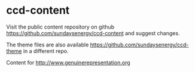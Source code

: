 ccd-content
===========

Visit the public content repository on github https://github.com/sundaysenergy/ccd-content and suggest changes.

The theme files are also available https://github.com/sundaysenergy/ccd-theme in a different repo.

Content for http://www.genuinerepresentation.org
